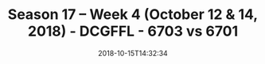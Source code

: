 ---
title: Season 17 – Week 4 (October 12 & 14, 2018) - DCGFFL - 6703 vs 6701
teams_score:
- team: 6703
  score:
- team: 6701
  score: 19
mvp: M. Hess (Purple); A. Payne (P. Orange)
game-ball: L. Hogue (Purple); OJ (P. Orange)
sportsperson: T. Robosan (Purple); E. Chavez (P. Orange)
season: 17
week: 4
date: '2018-10-15T14:32:34'
pageid: season-17-week-4-october-12-14-2018-6703-vs-6701
---